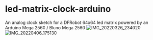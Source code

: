 # led-matrix-clock-arduino

An analog clock sketch for a DFRobot 64x64 led matrix powered by an Arduino Mega 2560 / Bluno Mega 2560
![IMG_20220326_234020](https://user-images.githubusercontent.com/12143446/162052859-48bdd63c-43cc-43ad-a692-53f6f20142a9.jpg)
![IMG_20220406_175130](https://user-images.githubusercontent.com/12143446/162052864-9b072758-760f-47a1-a097-896adeb9aeb9.jpg)
